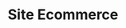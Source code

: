 ---
type: "project"
imgName: "shop-ecommerce.png"
path: "/portfolio/site-ecommerce"
title: "Site Ecommerce"
description: "Ce projet a été pour nous un bon moyen de revoir et d’approfondir les connaissances accumulées lors de la formation initiale. 
En dépit des images de pokémons présentes, ce site contient les fonctionnalités essentielles d’un site Ecommerce. Possibilité de créer un compte, d’ajouter des produits à son panier, et de passer commande.
Il y a également une interface administrateur permettant l’ajout, l’édition, la suppression de produits, le suivi de commande."
concept: "Site Ecommerce réalisé dans le cadre de la formation The Hacking Project Next avec deux camarades Lyonnais (Quentin et Charles) en télétravail"
githubLink: "https://github.com/orohellec/shop_ecommerce"
prodLink: "https://ecommercethp-production.herokuapp.com/"
stack: "ruby on rails,bootstrap,rspec,redis,sidekiq,docker,heroku"
---